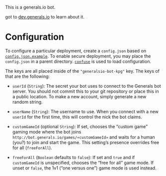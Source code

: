 This is a generals.io bot. 

got to [dev.generals.io](http://dev.generals.io/) to learn about it.

# Configuration

To configure a particular deployment, create a `config.json` based on
[`config.json.example`](config.json.example). To enable secure
deployment, you may place the `config.json` in a parent
directory. [`confuse`](https://github.com/substack/node-confuse) is
used to load configuration.

The keys are all placed inside of the `"generalsio-bot-kpg"` key. The
keys of that are the following:

* `userId` (`String`): The secret your bot uses to connect to the
  Generals bot server. You should not commit this to your git
  repository or place this in a public location. To make a new
  account, simply generate a new random string.

* `userName` (`String`): The username to use. When you connect with a
  new `userId` for the first time, this will control the nick the bot
  claims.

* `customGameId` (optional `String`): If set, chooses the “custom game” gaming
  mode where the bot joins
  `http://bot.generals.io/games/«customGameId»` and waits for a human
  (you?) to join and start the game. This setting’s presence overrides
  free for all (`freeForAll`).

* `freeForAll` (`Boolean` defaults to `false`): If set and `true` and
  if `customGameId` is unspecified, chooses the “free for all” game
  mode. If unset or `false`, the 1v1 (“one versus one”) game mode is
  used instead.

